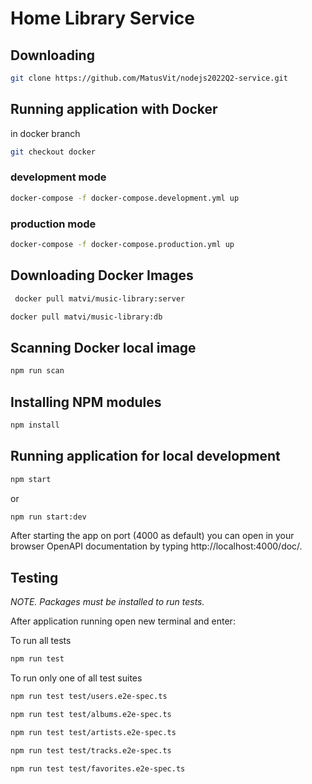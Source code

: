 # Home Library Service

## Downloading

```bash
git clone https://github.com/MatusVit/nodejs2022Q2-service.git
```

## Running application with Docker

in docker branch

```bash
git checkout docker
```

### development mode

```bash
docker-compose -f docker-compose.development.yml up
```

### production mode

```bash
docker-compose -f docker-compose.production.yml up
```

## Downloading Docker Images

```bash
 docker pull matvi/music-library:server
```

```bash
docker pull matvi/music-library:db
```

## Scanning Docker local image

```bash
npm run scan
```

## Installing NPM modules

```bash
npm install
```

## Running application for local development

```bash
npm start
```

or

```bash
npm run start:dev
```

After starting the app on port (4000 as default) you can open
in your browser OpenAPI documentation by typing http://localhost:4000/doc/.

## Testing

_NOTE. Packages must be installed to run tests._

After application running open new terminal and enter:

To run all tests

```bash
npm run test
```

To run only one of all test suites

```bash
npm run test test/users.e2e-spec.ts
```

```bash
npm run test test/albums.e2e-spec.ts
```

```bash
npm run test test/artists.e2e-spec.ts
```

```bash
npm run test test/tracks.e2e-spec.ts
```

```bash
npm run test test/favorites.e2e-spec.ts
```
